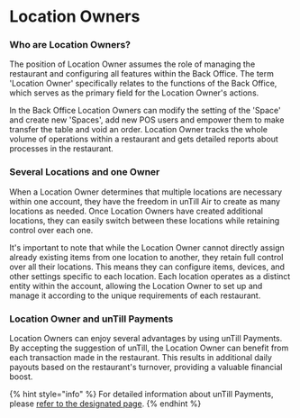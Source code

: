 # Location Owners

### Who are Location Owners?

The position of Location Owner assumes the role of managing the restaurant and configuring all features within the Back Office. The term 'Location Owner' specifically relates to the functions of the Back Office, which serves as the primary field for the Location Owner's actions.&#x20;

In the Back Office Location Owners can modify the setting of the 'Space' and create new 'Spaces', add new POS users and empower them to make transfer the table and void an order. Location Owner tracks the whole volume of operations within a restaurant and gets detailed reports about processes in the restaurant.&#x20;

### Several Locations and one Owner&#x20;

When a Location Owner determines that multiple locations are necessary within one account, they have the freedom in unTill Air to create as many locations as needed. Once Location Owners have created additional locations, they can easily switch between these locations while retaining control over each one.&#x20;

It's important to note that while the Location Owner cannot directly assign already existing items from one location to another, they retain full control over all their locations. This means they can configure items, devices, and other settings specific to each location. Each location operates as a distinct entity within the account, allowing the Location Owner to set up and manage it according to the unique requirements of each restaurant.

### Location Owner and unTill Payments

Location Owners can enjoy several advantages by using unTill Payments. By accepting the suggestion of unTill, the Location Owner can benefit from each transaction made in the restaurant. This results in additional daily payouts based on the restaurant's turnover, providing a valuable financial boost.

{% hint style="info" %}
For detailed information about unTill Payments, please [refer to the designated page](untill-payments/).
{% endhint %}
